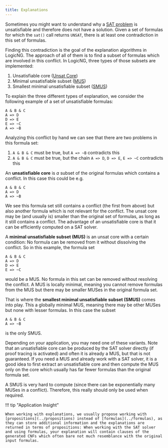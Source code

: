 ```yaml
---
title: Explanations
---
```


Sometimes you might want to understand why a [SAT problem](../solvers/sat-solving) is unsatisfiable and therefore does not have a solution.  Given a set of formulas for which the `sat()` call returns `UNSAT`, there is at least one contradiction in this set of formulas.

Finding this contradiction is the goal of the explanation algorithms in LogicNG.  The approach of all of them is to find a subset of formulas which are involved in this conflict.  In LogicNG, three types of those subsets are implemented:

1. Unsatisfiable core ([Unsat Core](unsat-cores))
2. Minimal unsatisfiable subset ([MUS](mus))
3. Smallest minimal unsatisfiable subset ([SMUS](smus))

To explain the three different types of explanation, we consider the following example of a set of unsatisfiable formulas:

```
A & B & C
A => D
D => E
E => ~C
A => ~B
```

Analyzing this conflict by hand we can see that there are two problems in this formula set:

1. `A & B & C` must be true, but `A => ~B` contradicts this
2. `A & B & C` must be true, but the chain `A => D`, `D => E`, `E => ~C` contradicts this

An **unsatisfiable core** is _a_ subset of the original formulas which contains a conflict.  In this case this could be e.g.

```
A & B & C
A => D
A => ~B
```

We see this formula set still contains a conflict (the first from above) but also another formula which is not relevant for the conflict.  The unsat core may be (and usually is) smaller than the original set of formulas, as long as it still contains a conflict.  The advantage of an unsatisfiable core is that it can be efficiently computed on a SAT solver.

A **minimal unsatisfiable subset (MUS)** is an unsat core with a certain condition: No formula can be removed from it without dissolving the conflict.  So in this example, the formula set

```
A & B & C
A => D
D => E
E => ~C
```

would be a MUS.  No formula in this set can be removed without resolving the conflict.  A MUS is locally minimal, meaning you cannot remove formulas from the MUS but there may be smaller MUSes in the original formula set.

That is where the **smallest minimal unsatisfiable subset (SMUS)** comes into play.  This a globally minimal MUS, meaning there may be other MUSes but none with lesser formulas.  In this case the subset

```
A & B & C
A => ~B
```

is the only SMUS.

Depending on your application, you may need one of these variants.  Note that an unsatisfiable core can be produced by the SAT solver directly (if proof tracing is activated) and often it is already a MUS, but that is not guaranteed.  If you need a MUS and already work with a SAT solver, it is a good idea to first extract an unsatisfiable core and then compute the MUS only on the core which usually has far fewer formulas than the original formula set.

A SMUS is very hard to compute (since there can be exponentially many MUSes in a conflict).  Therefore, this really should only be used when required.

!!! tip "Application Insight"

    When working with explanations, we usually propose working with [propositions](../propositions) instead of [formulas](../formulas), as they can store additional information and the explanations are returned in terms of propositions: When working with the SAT solver and using formulas, your explanation will contain clauses of the generated CNFs which often bare not much resemblance with the original input formulas.
